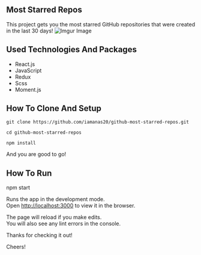 
## Most Starred Repos

This project gets you the most starred GitHub repositories that were created in the last 30 days!
![Imgur Image](https://i.imgur.com/shL08o7.jpg)

## Used Technologies And Packages

- React.js
- JavaScript
- Redux
- Scss
- Moment.js

## How To Clone And Setup

```
git clone https://github.com/iamanas20/github-most-starred-repos.git

cd github-most-starred-repos

npm install
```

And you are good to go!

## How To Run

npm start

Runs the app in the development mode.<br>
Open [http://localhost:3000](http://localhost:3000) to view it in the browser.

The page will reload if you make edits.<br>
You will also see any lint errors in the console.

Thanks for checking it out!

Cheers!
